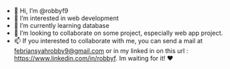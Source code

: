 - 👋 Hi, I’m @robbyf9
- 👀 I’m interested in web development
- 🌱 I’m currently learning database 
- 💞️ I’m looking to collaborate on some project, especially web app project.
- 📫 If you interested to collaborate with me, you can send a mail at febriansyahrobby9@gmail.com or in my linked in on this url : https://www.linkedin.com/in/robbyf. Im waiting for it! ❤

<!---
robbyf9/robbyf9 is a ✨ special ✨ repository because its `README.md` (this file) appears on your GitHub profile.
You can click the Preview link to take a look at your changes.
--->
